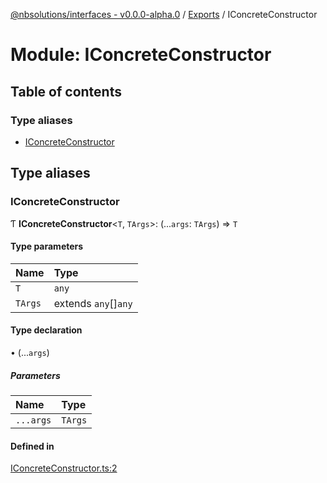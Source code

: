[@nbsolutions/interfaces - v0.0.0-alpha.0](../README.md) / [Exports](../modules.md) / IConcreteConstructor

# Module: IConcreteConstructor

## Table of contents

### Type aliases

- [IConcreteConstructor](IConcreteConstructor.md#iconcreteconstructor)

## Type aliases

### IConcreteConstructor

Ƭ **IConcreteConstructor**<`T`, `TArgs`\>: (...`args`: `TArgs`) => `T`

#### Type parameters

| Name | Type |
| :------ | :------ |
| `T` | `any` |
| `TArgs` | extends `any`[]`any` |

#### Type declaration

• (...`args`)

##### Parameters

| Name | Type |
| :------ | :------ |
| `...args` | `TArgs` |

#### Defined in

[IConcreteConstructor.ts:2](https://github.com/nbsolutions-ca/interfaces/blob/f8eb3ad/src/IConcreteConstructor.ts#L2)
